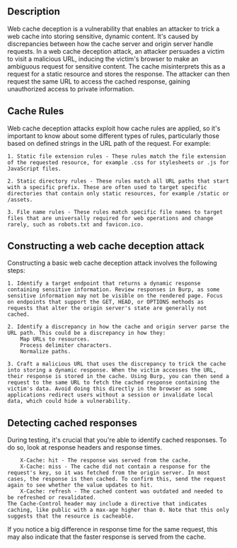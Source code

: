 ## Description

Web cache deception is a vulnerability that enables an attacker to trick a web cache into storing sensitive, dynamic content. It's caused by discrepancies between how the cache server and origin server handle requests. In a web cache deception attack, an attacker persuades a victim to visit a malicious URL, inducing the victim's browser to make an ambiguous request for sensitive content. The cache misinterprets this as a request for a static resource and stores the response. The attacker can then request the same URL to access the cached response, gaining unauthorized access to private information.

## Cache Rules

Web cache deception attacks exploit how cache rules are applied, so it's important to know about some different types of rules, particularly those based on defined strings in the URL path of the request. For example:

    1. Static file extension rules - These rules match the file extension of the requested resource, for example .css for stylesheets or .js for JavaScript files.
    
    2. Static directory rules - These rules match all URL paths that start with a specific prefix. These are often used to target specific directories that contain only static resources, for example /static or /assets.
    
    3. File name rules - These rules match specific file names to target files that are universally required for web operations and change rarely, such as robots.txt and favicon.ico.

## Constructing a web cache deception attack

Constructing a basic web cache deception attack involves the following steps:

    1. Identify a target endpoint that returns a dynamic response containing sensitive information. Review responses in Burp, as some sensitive information may not be visible on the rendered page. Focus on endpoints that support the GET, HEAD, or OPTIONS methods as requests that alter the origin server's state are generally not cached.

    2. Identify a discrepancy in how the cache and origin server parse the URL path. This could be a discrepancy in how they:
        Map URLs to resources.
        Process delimiter characters.
        Normalize paths.
        
    3. Craft a malicious URL that uses the discrepancy to trick the cache into storing a dynamic response. When the victim accesses the URL, their response is stored in the cache. Using Burp, you can then send a request to the same URL to fetch the cached response containing the victim's data. Avoid doing this directly in the browser as some applications redirect users without a session or invalidate local data, which could hide a vulnerability.

## Detecting cached responses

During testing, it's crucial that you're able to identify cached responses. To do so, look at response headers and response times.

        X-Cache: hit - The response was served from the cache.
        X-Cache: miss - The cache did not contain a response for the request's key, so it was fetched from the origin server. In most cases, the response is then cached. To confirm this, send the request again to see whether the value updates to hit.
        X-Cache: refresh - The cached content was outdated and needed to be refreshed or revalidated.
    The Cache-Control header may include a directive that indicates caching, like public with a max-age higher than 0. Note that this only suggests that the resource is cacheable.
If you notice a big difference in response time for the same request, this may also indicate that the faster response is served from the cache.
